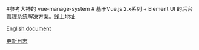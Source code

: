 #参考大神的 vue-manage-system #
基于Vue.js 2.x系列 + Element UI 的后台管理系统解决方案。[线上地址](http://blog.gdfengshuo.com/example/work/)

[English document](https://github.com/lin-xin/manage-system)

[更新日志](https://github.com/lin-xin/vue-manage-system/releases)

